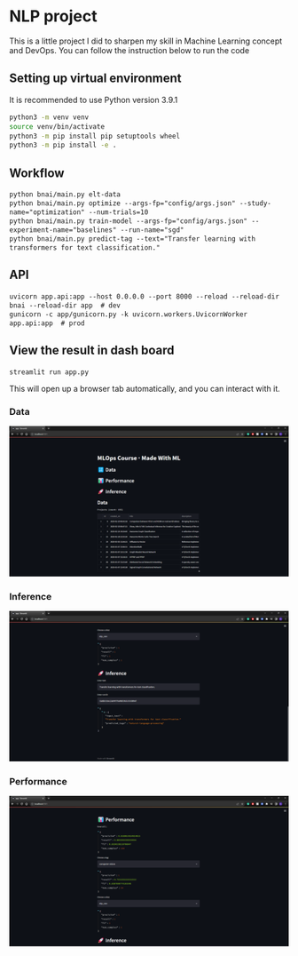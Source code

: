 # NLP project
This is a little project I did to sharpen my skill in Machine Learning concept and DevOps. You can follow the instruction below to run the code

## Setting up virtual environment
It is recommended to use Python version 3.9.1
```bash
python3 -m venv venv
source venv/bin/activate
python3 -m pip install pip setuptools wheel
python3 -m pip install -e .
```

## Workflow
```
python bnai/main.py elt-data
python bnai/main.py optimize --args-fp="config/args.json" --study-name="optimization" --num-trials=10
python bnai/main.py train-model --args-fp="config/args.json" --experiment-name="baselines" --run-name="sgd"
python bnai/main.py predict-tag --text="Transfer learning with transformers for text classification."
```

## API
```
uvicorn app.api:app --host 0.0.0.0 --port 8000 --reload --reload-dir bnai --reload-dir app  # dev
gunicorn -c app/gunicorn.py -k uvicorn.workers.UvicornWorker app.api:app  # prod
```

## View the result in dash  board
```
streamlit run app.py
```

This will open up a browser tab automatically, and you can interact with it.

### Data
![Alt text](images/data.png)

### Inference
![Alt text](images/inference.png)

### Performance
![Alt text](/images/performance.png)
